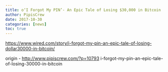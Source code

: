 ```yaml
---
title: o‘I Forgot My PIN’- An Epic Tale of Losing $30,000 in Bitcoin
author: PipisCrew
date: 2017-10-30
categories: [news]
toc: true
---
```


https://www.wired.com/story/i-forgot-my-pin-an-epic-tale-of-losing-dollar30000-in-bitcoin/

origin - http://www.pipiscrew.com/?p=10793 i-forgot-my-pin-an-epic-tale-of-losing-30000-in-bitcoin